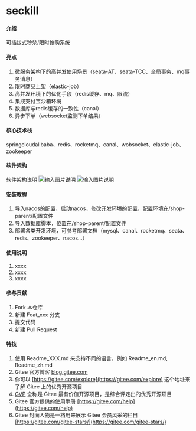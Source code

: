 # seckill

#### 介绍
可插拔式秒杀/限时抢购系统

#### 亮点
1. 微服务架构下的高并发使用场景（seata-AT、seata-TCC、全局事务、mq事务消息）
2. 限时商品上架（elastic-job）
3. 高并发环境下的优化手段（redis缓存、mq、限流）
4. 集成支付宝沙箱环境
5. 数据库与redis缓存的一致性（canal）
6. 异步下单（websocket监测下单结果）

#### 核心技术栈
springcloudalibaba、redis、rocketmq、canal、wobsocket、elastic-job、zookeeper

#### 软件架构
软件架构说明
![输入图片说明](https://foruda.gitee.com/images/1697940817700003522/8fcfc6ec_11575753.png "系统架构图.png")
![输入图片说明](https://foruda.gitee.com/images/1697940680216441448/fdbfabf6_11575753.png "限时抢购的流程-互联网商户.png")

#### 安装教程

1.  导入nacos的配置，启动nacos，修改开发环境的配置，配置环境在/shop-parent/配置文件
2.  导入数据库脚本，位置在/shop-parent/配置文件
3.  部署各类开发环境，可参考部署文档（mysql、canal、rocketmq、seata、redis、zookeeper、nacos...）

#### 使用说明

1.  xxxx
2.  xxxx
3.  xxxx

#### 参与贡献

1.  Fork 本仓库
2.  新建 Feat_xxx 分支
3.  提交代码
4.  新建 Pull Request


#### 特技

1.  使用 Readme\_XXX.md 来支持不同的语言，例如 Readme\_en.md, Readme\_zh.md
2.  Gitee 官方博客 [blog.gitee.com](https://blog.gitee.com)
3.  你可以 [https://gitee.com/explore](https://gitee.com/explore) 这个地址来了解 Gitee 上的优秀开源项目
4.  [GVP](https://gitee.com/gvp) 全称是 Gitee 最有价值开源项目，是综合评定出的优秀开源项目
5.  Gitee 官方提供的使用手册 [https://gitee.com/help](https://gitee.com/help)
6.  Gitee 封面人物是一档用来展示 Gitee 会员风采的栏目 [https://gitee.com/gitee-stars/](https://gitee.com/gitee-stars/)
